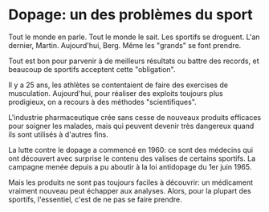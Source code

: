 # Dopage: un des problèmes du sport

Tout le monde en parle. Tout le monde le sait.
Les sportifs se droguent. L'an dernier, Martin.
Aujourd'hui, Berg. Même les "grands" se font prendre.

Tout est bon pour parvenir à de meilleurs résultats
ou battre des records, et beaucoup de sportifs acceptent
cette "obligation".

Il y a 25 ans, les athlètes se contentaient de faire
des exercises de musculation. Aujourd'hui, pour réaliser
des exploits toujours plus prodigieux, on a recours à des
méthodes "scientifiques".

L'industrie pharmaceutique crée sans cesse de nouveaux
produits efficaces pour soigner les malades, mais qui peuvent
devenir très dangereux quand ils sont utilisés à d'autres fins.

La lutte contre le dopage a commencé en 1960: ce sont des médecins
qui ont découvert avec surprise le contenu des valises de certains
sportifs. La campagne menée depuis a pu aboutir à la loi antidopage
du 1er juin 1965.

Mais les produits ne sont pas toujours faciles à découvrir:
un médicament vraiment nouveau peut échapper aux analyses.
Alors, pour la plupart des sportifs, l'essentiel,
c'est de ne pas se faire prendre.